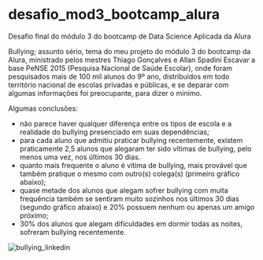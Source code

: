 # desafio_mod3_bootcamp_alura
Desafio final do módulo 3 do bootcamp de Data Science Aplicada da Alura

Bullying; assunto sério, tema do meu projeto do módulo 3 do bootcamp da Alura, ministrado pelos mestres Thiago Gonçalves e Allan Spadini
Escavar a base PeNSE 2015 (Pesquisa Nacional de Saúde Escolar), onde foram pesquisados mais de 100 mil alunos do 9º ano, distribuídos em todo território nacional de escolas privadas e públicas, e se deparar com algumas informações foi preocupante, para dizer o mínimo.

Algumas conclusões:
- não parece haver qualquer diferença entre os tipos de escola e a realidade do bullying presenciado em suas dependências;
- para cada aluno que admitiu praticar bullying recentemente, existem praticamente 2,5 alunos que alegaram ter sido vítimas de bullying, pelo menos uma vez, nos últimos 30 dias.
- quanto mais frequente o aluno é vítima de bullying, mais provável que também pratique o mesmo com outro(s) colega(s) (primeiro gráfico abaixo);
- quase metade dos alunos que alegam sofrer bullying com muita frequência também se sentiram muito sozinhos nos últimos 30 dias (segundo gráfico abaixo) e 20% possuem nenhum ou apenas um amigo próximo;
- 30% dos alunos que alegam dificuldades em dormir todas as noites, sofreram bullying recentemente.

![bullying_linkedin](https://user-images.githubusercontent.com/64495168/104515427-93bb8d00-55d1-11eb-96c5-49f5c7fce177.jpg)
